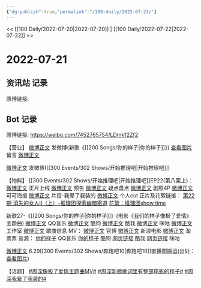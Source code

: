 ```yaml
---
{"dg-publish":true,"permalink":"/100-daily/2022-07-21/"}
---
```



<< [[100 Daily/2022-07-20\|2022-07-20]] | [[100 Daily/2022-07-22\|2022-07-22]] >>

# 2022-07-21

## 资讯站 记录

原博链接:

## Bot 记录

原博链接: https://weibo.com/7452765754/LDmk12Zf2

【营业】
[微博正文](https://weibo.com/1736988591/LDhfMk0wQ) 发微博(新歌《[[200 Songs/你的样子\|你的样子]]》)
[查看图片](https://wx4.sinaimg.cn/large/0088n2Pggy1h4exseacn3j30yi0ctq41.jpg) 留言 [微博正文](https://m.weibo.cn/1670697373/4793609650441774)

[微博正文](https://weibo.com/1736988591/LDkyeCFN8) 发微博([[300 Events/302 Shows/开始推理吧\|开始推理吧]])

【物料】
[[300 Events/302 Shows/开始推理吧\|开始推理吧]]EP22(第八案上)：
[微博正文](https://weibo.com/2162247381/LDk9U9I3u) 正片上线
[微博正文](https://weibo.com/2162247381/LDh3pgpvd) 预告
[微博正文](https://weibo.com/2162247381/LDh7t0YQq) 疑点盘点
[微博正文](https://weibo.com/2162247381/LDhi2sbMY) 剧照4P
[微博正文](https://weibo.com/7736960489/LDhckq0qN) 可可海报
[微博正文](https://weibo.com/2162247381/LDkb40eZf) 片段-我晕了我装的
[微博正文](https://weibo.com/1371117067/LDkNj47qE) 个人cut
正片及花絮链接：
[第22期 消失的女人Ⅱ（上）-推理团探索幽暗密道](https://weibo.cn/sinaurl?u=https%3A%2F%2Fv.qq.com%2Fx%2Fcover%2Fmzc00200ynivua7%2Fh0043lg2si4.html)
[花絮：推理团show time](https://weibo.cn/sinaurl?u=https%3A%2F%2Fv.qq.com%2Fx%2Fcover%2Fmzc00200jing19u%2Fp00430d3mh1.html)

新歌27-《[[200 Songs/你的样子\|你的样子]]》(电影《我们的样子像极了爱情》主题曲)
[微博正文](https://weibo.com/2169129705/LDhbx37JR) QQ音乐
[微博正文](https://weibo.com/1665103091/LDhbPpwbb) 酷狗
[微博正文](https://weibo.com/1738434147/LDhbVj42a) 酷我
[微博正文](https://weibo.com/1867028705/LDhbx37FN) 咪咕
[微博正文](https://weibo.com/7478855230/LDhfDufZd) 工作室
[微博正文](https://weibo.com/6466290670/LDhgqeEhv) 歌曲信息
MV：
[微博正文](https://weibo.com/1883007604/LDcc1ynsv) 官博
[微博正文](https://weibo.com/1623886424/LDhb71QeL) 新浪电影
[微博正文](https://weibo.com/2095820504/LDhf8poh9) 淘票票
音源：
[你的样子](https://weibo.cn/sinaurl?u=https%3A%2F%2Fi.y.qq.com%2Fv8%2Fplaysong.html%3Fsongid%3D368163540%26source%3Dyqq%26ADTAG%3Dhz_wb_sf%26channelId%3D10081987) QQ音乐
[你的样子](https://weibo.cn/sinaurl?u=https%3A%2F%2Ft4.kugou.com%2Fsong.html%3Fid%3D2gMT32ezBV3) 酷狗
[网页链接](https://weibo.cn/sinaurl?u=http%3A%2F%2Fm.kuwo.cn%2Fnewh5app%2Fplay_detail%2F228514626) 酷我
[网页链接](https://weibo.cn/sinaurl?u=https%3A%2F%2Fh5.nf.migu.cn%2Fapp%2Fv4%2Fp%2Fshare%2Fsong%2Findex.html%3Fid%3D600919000007861924) 咪咕

[微博正文](https://weibo.com/7633014126/LDdfF1b3Y) 6.29[[300 Events/302 Shows/奔跑吧10\|奔跑吧10]]直播图搬运(出处：[查看图片](https://wx3.sinaimg.cn/large/0088n2Pggy1h4ey0mzodxj30ku112jtj.jpg))

【话题】
[#周深像极了爱情主题曲MV#](https://s.weibo.com/weibo?q=%23%E5%91%A8%E6%B7%B1%E5%83%8F%E6%9E%81%E4%BA%86%E7%88%B1%E6%83%85%E4%B8%BB%E9%A2%98%E6%9B%B2MV%23)
[#周深新歌歌词里有整部电影的样子#](https://s.weibo.com/weibo?q=%23%E5%91%A8%E6%B7%B1%E6%96%B0%E6%AD%8C%E6%AD%8C%E8%AF%8D%E9%87%8C%E6%9C%89%E6%95%B4%E9%83%A8%E7%94%B5%E5%BD%B1%E7%9A%84%E6%A0%B7%E5%AD%90%23)
[#周深我晕了我装的#](https://s.weibo.com/weibo?q=%23%E5%91%A8%E6%B7%B1%E6%88%91%E6%99%95%E4%BA%86%E6%88%91%E8%A3%85%E7%9A%84%23)
